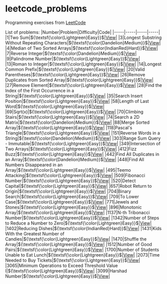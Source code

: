 # leetcode_problems
Programming exercises from [LeetCode](https://leetcode.com/problemset/)

List of problems:
|Number|Problem|Difficulty|Code|
|-----|-----|-----|-----|
|1|Two Sum|${\textsf{\color{Lightgreen}Easy}}$|[View](https://github.com/LucasGPrudente/leetcode_problems/tree/main/0001_two_sum)|
|3|Longest Substring Without Repeating Characters|${\textsf{\color{Dandelion}Medium}}$|[View](https://github.com/LucasGPrudente/leetcode_problems/tree/main/0003_longest_substring_without_repeating_characters)|
|4|Median of Two Sorted Arrays|${\textsf{\color{IndianRed}Hard}}$|[View](https://github.com/LucasGPrudente/leetcode_problems/tree/main/0004_median_of_two_sorted_arrays)|
|7|Reverse Integer|${\textsf{\color{Dandelion}Medium}}$|[View](https://github.com/LucasGPrudente/leetcode_problems/tree/main/0007_reverse_integer)|
|9|Palindrome Number|${\textsf{\color{Lightgreen}Easy}}$|[View](https://github.com/LucasGPrudente/leetcode_problems/tree/main/0009_palindrome_number)|
|13|Roman to Integer|${\textsf{\color{Lightgreen}Easy}}$|[View](https://github.com/LucasGPrudente/leetcode_problems/tree/main/0013_roman_to_integer)|
|14|Longest Common Prefix|${\textsf{\color{Lightgreen}Easy}}$|[View](https://github.com/LucasGPrudente/leetcode_problems/tree/main/0014_longest_common_prefix)|
|20|Valid Parentheses|${\textsf{\color{Lightgreen}Easy}}$|[View](https://github.com/LucasGPrudente/leetcode_problems/tree/main/0020_valid_parentheses)|
|26|Remove Duplicates from Sorted Array|${\textsf{\color{Lightgreen}Easy}}$|[View](https://github.com/LucasGPrudente/leetcode_problems/tree/main/0026_remove_duplicates_from_sorted_array)|
|27|Remove Element|${\textsf{\color{Lightgreen}Easy}}$|[View](https://github.com/LucasGPrudente/leetcode_problems/tree/main/0027_remove_element)|
|28|Find the Index of the First Occurrence in a String|${\textsf{\color{Lightgreen}Easy}}$|[View](https://github.com/LucasGPrudente/leetcode_problems/tree/main/0028_find_the_index_of_the_first_occurrence_in_a_string)|
|35|Search Insert Position|${\textsf{\color{Lightgreen}Easy}}$|[View](https://github.com/LucasGPrudente/leetcode_problems/tree/main/0035_search_insert_position)|
|58|Length of Last Word|${\textsf{\color{Lightgreen}Easy}}$|[View](https://github.com/LucasGPrudente/leetcode_problems/tree/main/0058_length_of_last_word)|
|69|Sqrt(x)|${\textsf{\color{Lightgreen}Easy}}$|[View](https://github.com/LucasGPrudente/leetcode_problems/tree/main/0069_sqrtx)|
|70|Climbing Stairs|${\textsf{\color{Lightgreen}Easy}}$|[View](https://github.com/LucasGPrudente/leetcode_problems/tree/main/0070_climbing_stairs)|
|74|Search a 2D Matrix|${\textsf{\color{Dandelion}Medium}}$|[View](https://github.com/LucasGPrudente/leetcode_problems/tree/main/0074_search_a_2d_matrix)|
|88|Merge Sorted Array|${\textsf{\color{Lightgreen}Easy}}$|[View](https://github.com/LucasGPrudente/leetcode_problems/tree/main/0088_merge_sorted_array)|
|118|Pascal's Triangle|${\textsf{\color{Lightgreen}Easy}}$|[View](https://github.com/LucasGPrudente/leetcode_problems/tree/main/0118_pascals_triangle)|
|151|Reverse Words in a String|${\textsf{\color{Dandelion}Medium}}$|[View](https://github.com/LucasGPrudente/leetcode_problems/tree/main/0151_reverse_words_in_a_string)|
|303|Range Sum Query - Immutable|${\textsf{\color{Lightgreen}Easy}}$|[View](https://github.com/LucasGPrudente/leetcode_problems/tree/main/0303_range_sum_query_immutable)|
|349|Intersection of Two Arrays|${\textsf{\color{Lightgreen}Easy}}$|[View](https://github.com/LucasGPrudente/leetcode_problems/tree/main/0349_intersection_of_two_arrays)|
|412|Fizz Buzz|${\textsf{\color{Lightgreen}Easy}}$|[View](https://github.com/LucasGPrudente/leetcode_problems/tree/main/0412_fizz_buzz)|
|442|Find All Duplicates in an Array|${\textsf{\color{Dandelion}Medium}}$|[View](https://github.com/LucasGPrudente/leetcode_problems/tree/main/0442_find_all_duplicates_in_an_array)|
|448|Find All Numbers Disappeared in an Array|${\textsf{\color{Lightgreen}Easy}}$|[View](https://github.com/LucasGPrudente/leetcode_problems/tree/main/0448_find_all_numbers_disappeared_in_an_array)|
|495|Teemo Attacking|${\textsf{\color{Lightgreen}Easy}}$|[View](https://github.com/LucasGPrudente/leetcode_problems/tree/main/0495_teemo_attacking)|
|509|Fibonacci Number|${\textsf{\color{Lightgreen}Easy}}$|[View](https://github.com/LucasGPrudente/leetcode_problems/tree/main/0509_fibonacci_number)|
|520|Detect Capital|${\textsf{\color{Lightgreen}Easy}}$|[View](https://github.com/LucasGPrudente/leetcode_problems/tree/main/0520_detect_capital)|
|657|Robot Return to Origin|${\textsf{\color{Lightgreen}Easy}}$|[View](https://github.com/LucasGPrudente/leetcode_problems/tree/main/0657_robot_return_to_origin)|
|704|Binary Search|${\textsf{\color{Lightgreen}Easy}}$|[View](https://github.com/LucasGPrudente/leetcode_problems/tree/main/0704_binary_search)|
|709|To Lower Case|${\textsf{\color{Lightgreen}Easy}}$|[View](https://github.com/LucasGPrudente/leetcode_problems/tree/main/0709_to_lower_case)|
|771|Jewels and Stones|${\textsf{\color{Lightgreen}Easy}}$|[View](https://github.com/LucasGPrudente/leetcode_problems/tree/main/0771_jewels_and_stones)|
|896|Monotonic Array|${\textsf{\color{Lightgreen}Easy}}$|[View](https://github.com/LucasGPrudente/leetcode_problems/tree/main/0896_monotonic_array)|
|1137|N-th Tribonacci Number|${\textsf{\color{Lightgreen}Easy}}$|[View](https://github.com/LucasGPrudente/leetcode_problems/tree/main/1137-n-th-tribonacci-number)|
|1342|Number of Steps to Reduce a Number to Zero|${\textsf{\color{Lightgreen}Easy}}$|[View](https://github.com/LucasGPrudente/leetcode_problems/tree/main/1342-number-of-steps-to-reduce-a-number-to-zero)|
|1402|Reducing Dishes|${\textsf{\color{IndianRed}Hard}}$|[View](https://github.com/LucasGPrudente/leetcode_problems/tree/main/1402-reducing-dishes)|
|1431|Kids With the Greatest Number of Candies|${\textsf{\color{Lightgreen}Easy}}$|[View](https://github.com/LucasGPrudente/leetcode-problems/tree/main/1431-kids-with-the-greatest-number-of-candies)|
|1470|Shuffle the Array|${\textsf{\color{Lightgreen}Easy}}$|[View](https://github.com/LucasGPrudente/leetcode-problems/tree/main/1470-shuffle-the-array)|
|1512|Number of Good Pairs|${\textsf{\color{Lightgreen}Easy}}$|[View](https://github.com/LucasGPrudente/leetcode-problems/tree/main/1512-number-of-good-pairs)|
|1700|Number of Students Unable to Eat Lunch|${\textsf{\color{Lightgreen}Easy}}$|[View](https://github.com/LucasGPrudente/leetcode-problems/tree/main/1700-number-of-students-unable-to-eat-lunch)|
|2073|Time Needed to Buy Tickets|${\textsf{\color{Lightgreen}Easy}}$|[View](https://github.com/LucasGPrudente/leetcode-problems/tree/main/2073-time-needed-to-buy-tickets)|
|3065|Minimum Operations to Exceed Threshold Value I|${\textsf{\color{Lightgreen}Easy}}$|[View](https://github.com/LucasGPrudente/leetcode-problems/tree/main/3065-minimum-operations-to-exceed-threshold-value-i)|
|3099|Harshad Number|${\textsf{\color{Lightgreen}Easy}}$|[View](https://github.com/LucasGPrudente/leetcode-problems/tree/main/3099-harshad-number)|
